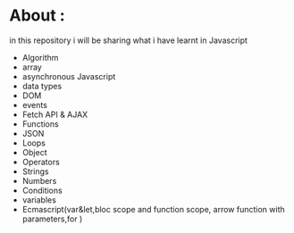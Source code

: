 # About :  
in this repository i will be sharing what i have learnt in Javascript  
- Algorithm    
- array  
- asynchronous Javascript    
- data types  
- DOM  
- events  
- Fetch API & AJAX  
- Functions  
- JSON  
- Loops  
- Object  
- Operators  
- Strings  
- Numbers  
- Conditions  
- variables  
- Ecmascript(var&let,bloc scope and function scope,
arrow function with parameters,for )  